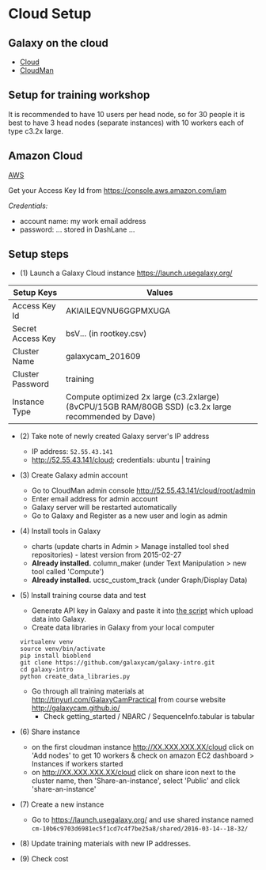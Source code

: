 # Cloud Setup

## Galaxy on the cloud

* [Cloud](https://wiki.galaxyproject.org/Cloud)
* [CloudMan](https://wiki.galaxyproject.org/CloudMan)

## Setup for training workshop

It is recommended to have 10 users per head node, so for 30 people it is best to have 3 head nodes (separate instances) with 10 workers each of type c3.2x large.


## Amazon Cloud

[AWS](https://console.aws.amazon.com/ec2)

Get your Access Key Id from https://console.aws.amazon.com/iam

_Credentials:_
* account name: my work email address
* password: ... stored in DashLane ...

## Setup steps

* (1) Launch a Galaxy Cloud instance https://launch.usegalaxy.org/

| Setup Keys        | Values |
| ----------------- | ------ |
| Access Key Id     | AKIAILEQVNU6GGPMXUGA    |
| Secret Access Key | bsV... (in rootkey.csv) |
| Cluster Name      |	galaxycam_201609        |
| Cluster Password  | training                |
| Instance Type     |	Compute optimized 2x large (c3.2xlarge) (8vCPU/15GB RAM/80GB SSD) (c3.2x large recommended by Dave) |


* (2) Take note of newly created Galaxy server's IP address
  - IP address: `52.55.43.141`
  - http://52.55.43.141/cloud; credentials: ubuntu | training


* (3) Create Galaxy admin account
  - Go to CloudMan admin console http://52.55.43.141/cloud/root/admin
  - Enter email address for admin account
  - Galaxy server will be restarted automatically
  - Go to Galaxy and Register as a new user and login as admin


* (4) Install tools in Galaxy
  - charts (update charts in Admin > Manage installed tool shed repositories) - latest version from 2015-02-27
  - **Already installed.** column_maker (under Text Manipulation > new tool called 'Compute')
  - **Already installed.** ucsc_custom_track (under Graph/Display Data)


* (5) Install training course data and test
  - Generate API key in Galaxy and paste it into [the script](https://github.com/galaxycam/galaxy-intro/blob/master/create_data_libraries.py) which upload data into Galaxy.
  - Create data libraries in Galaxy from your local computer
  ```
  virtualenv venv
  source venv/bin/activate
  pip install bioblend
  git clone https://github.com/galaxycam/galaxy-intro.git
  cd galaxy-intro
  python create_data_libraries.py
  ```
  - Go through all training materials at http://tinyurl.com/GalaxyCamPractical from course website  http://galaxycam.github.io/
    - Check getting_started / NBARC / SequenceInfo.tabular is tabular


* (6) Share instance
  - on the first cloudman instance http://XX.XXX.XXX.XX/cloud click on 'Add nodes' to get 10 workers & check on amazon EC2 dashboard > Instances if workers started
  - on http://XX.XXX.XXX.XX/cloud click on share icon next to the cluster name, then 'Share-an-instance', select 'Public' and click 'share-an-instance'


* (7) Create a new instance
  - Go to https://launch.usegalaxy.org/ and use shared instance named `cm-10b6c9703d6981ec5f1cd7c4f7be25a8/shared/2016-03-14--18-32/`


* (8) Update training materials with new IP addresses.

* (9) Check cost
